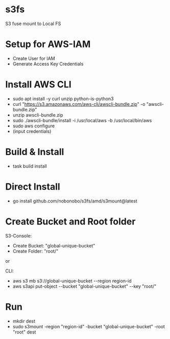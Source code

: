 # s3fs
S3 fuse mount to Local FS

# Setup for AWS-IAM

- Create User for IAM
- Generate Access Key Credentials

# Install AWS CLI

- sudo apt install -y curl unzip python-is-python3
- curl "https://s3.amazonaws.com/aws-cli/awscli-bundle.zip" -o "awscli-bundle.zip"
- unzip awscli-bundle.zip
- sudo ./awscli-bundle/install -i /usr/local/aws -b /usr/local/bin/aws
- sudo aws configure
- (input credentials)

# Build & Install

- task build install

# Direct Install

- go install github.com/nobonobo/s3fs/amd/s3mount@latest

# Create Bucket and Root folder

S3-Console:
- Create Bucket: "global-unique-bucket"
- Create Folder: "root/"

or

CLI:
- aws s3 mb s3://global-unique-bucket --region region-id
- aws s3api put-object --bucket "global-unique-bucket" --key "root/"

# Run

- mkdir dest
- sudo s3mount -region "region-id" -bucket "global-unique-bucket" -root "root" dest
